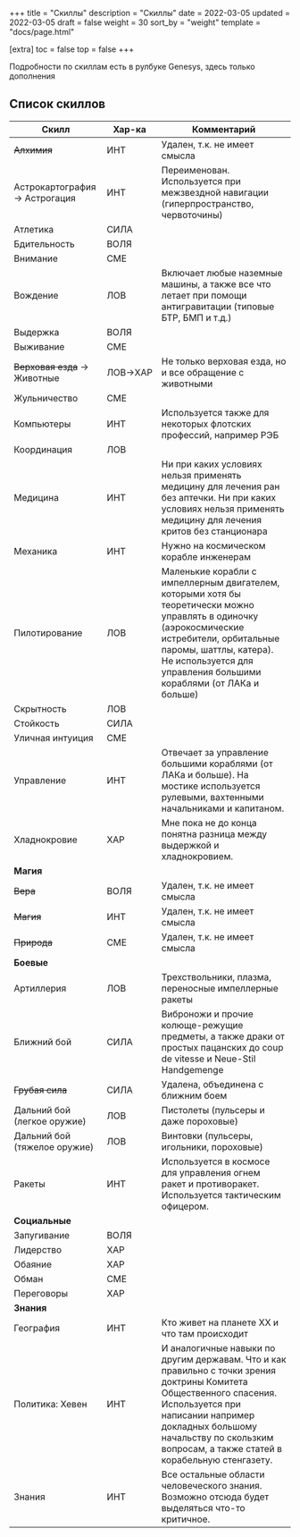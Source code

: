 +++
title = "Скиллы"
description = "Скиллы"
date = 2022-03-05
updated = 2022-03-05
draft = false
weight = 30
sort_by = "weight"
template = "docs/page.html"

[extra]
toc = false
top = false
+++

Подробности по скиллам есть в рулбуке Genesys, здесь только дополнения
## Список скиллов

|Скилл|Хар-ка|Комментарий
|----|--|----|
|~~Алхимия~~| ИНТ|Удален, т.к. не имеет смысла|
|Астрокартография → Астрогация|ИНТ|Переименован. Используется при межзвездной навигации (гиперпространство, червоточины)|
|Атлетика|СИЛА|
|Бдительность|ВОЛЯ|
|Внимание|СМЕ|
|Вождение|ЛОВ|Включает любые наземные машины, а также все что летает при помощи антигравитации (типовые БТР, БМП и т.д.)
|Выдержка|ВОЛЯ|
|Выживание|СМЕ|
|~~Верховая езда~~ → Животные|ЛОВ→ХАР|Не только верховая езда, но и все обращение с животными
|Жульничество|СМЕ|
|Компьютеры|ИНТ|Используется также для некоторых флотских профессий, например РЭБ
|Координация|ЛОВ|
|Медицина|ИНТ|Ни при каких условиях нельзя применять медицину для лечения ран без аптечки. Ни при каких условиях нельзя применять медицину для лечения критов без станционара
|Механика|ИНТ|Нужно на космическом корабле инженерам
|Пилотирование|ЛОВ|Маленькие корабли с импеллерным двигателем, которыми хотя бы теоретически можно управлять в одиночку (аэрокосмические истребители, орбитальные паромы, шаттлы, катера). Не используется для управления большими кораблями (от ЛАКа и больше)
|Скрытность|ЛОВ|
|Стойкость|СИЛА|
|Уличная интуиция|СМЕ|
|Управление|ИНТ|Отвечает за управление большими кораблями (от ЛАКа и больше). На мостике используется рулевыми, вахтенными начальниками и капитаном.
|Хладнокровие|ХАР|Мне пока не до конца понятна разница между выдержкой и хладнокровием. 
|**Магия**||
|~~Вера~~|ВОЛЯ|Удален, т.к. не имеет смысла|
|~~Магия~~|ИНТ|Удален, т.к. не имеет смысла|
|~~Природа~~|СМЕ|Удален, т.к. не имеет смысла|
|**Боевые**||
|Артиллерия|ЛОВ|Трехствольники, плазма, переносные импеллерные ракеты|
|Ближний бой|СИЛА|Виброножи и прочие колюще-режущие предметы, а также драки от простых пацанских до coup de vitesse и Neue-Stil Handgemenge 
|~~Грубая сила~~|СИЛА|Удалена, объединена с ближним боем
|Дальний бой (легкое оружие)|ЛОВ|Пистолеты  (пульсеры и даже пороховые)
|Дальний бой (тяжелое оружие)|ЛОВ|Винтовки (пульсеры, игольники, пороховые)
|Ракеты|ИНТ|Используется в космосе для управления огнем ракет и противоракет. Используется тактическим офицером.
|**Социальные**||
|Запугивание|ВОЛЯ|
|Лидерство|ХАР|
|Обаяние|ХАР|
|Обман|СМЕ
|Переговоры|ХАР|
|**Знания**||
|География|ИНТ|Кто живет на планете ХХ и что там происходит
|Политика: Хевен|ИНТ|И аналогичные навыки по другим державам. Что и как правильно с точки зрения доктрины Комитета Общественного спасения. Используется при написании например докладных большому начальству по скользким вопросам, а также статей в корабельную стенгазету.
|Знания|ИНТ|Все остальные области человеческого знания. Возможно отсюда будет выделяться что-то критичное.
